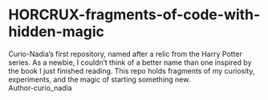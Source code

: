 # HORCRUX-fragments-of-code-with-hidden-magic
Curio-Nadia’s first repository, named after a relic from the Harry Potter series. As a newbie, I couldn’t think of a better name than one inspired by the book I just finished reading. This repo holds fragments of my curiosity, experiments, and the magic of starting something new.
<br>
Author-curio_nadia
